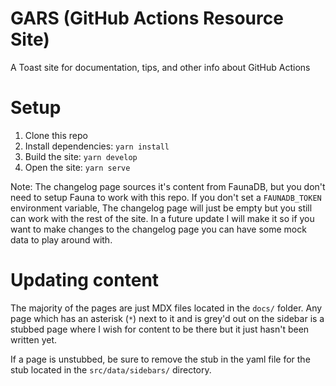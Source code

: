 # GARS (GitHub Actions Resource Site)

A Toast site for documentation, tips, and other info about GitHub Actions

# Setup

1. Clone this repo
1. Install dependencies: `yarn install`
1. Build the site: `yarn develop`
1. Open the site: `yarn serve`

Note: The changelog page sources it's content from FaunaDB, but you don't need to setup Fauna to work with this repo. If you don't set a `FAUNADB_TOKEN` environment variable, The changelog page will just be empty but you still can work with the rest of the site. In a future update I will make it so if you want to make changes to the changelog page you can have some mock data to play around with.

# Updating content

The majority of the pages are just MDX files located in the `docs/` folder. Any page which has an asterisk (`*`) next to it and is grey'd out on the sidebar is a stubbed page where I wish for content to be there but it just hasn't been written yet.

If a page is unstubbed, be sure to remove the stub in the yaml file for the stub located in the `src/data/sidebars/` directory.
